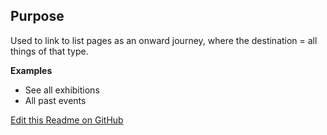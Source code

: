 ## Purpose

Used to link to list pages as an onward journey, where the destination = all things of that type.

**Examples**
- See all exhibitions
- All past events


[Edit this Readme on GitHub](https://github.com/wellcomecollection/wellcomecollection.org/edit/main/common/views/components/MoreLink/README.md)